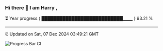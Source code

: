 ### Hi there 👋 I am Harry , 

⏳ Year progress { ███████████████████████████▁▁▁ } 93.21 %

---

⏰ Updated on Sat, 07 Dec 2024 03:49:21 GMT

![Progress Bar CI](https://github.com/duykhang68/duykhang68/workflows/Progress%20Bar%20CI/badge.svg)
